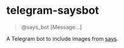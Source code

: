 # telegram-saysbot
> @says_bot [Message...]

A Telegram bot to include images from [says](http://says.marcusnoble.co.uk/).
